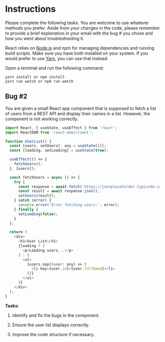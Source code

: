 # Instructions
Please complete the following tasks. You are welcome to use whatever methods you prefer. Aside from your changes in the code, please remember to provide a brief explanation in your email with the bug # you chose and how you went about troubleshooting it.

React relies on <a href="https://nodejs.org/en" target="_blank">Node.js</a> and npm for managing dependencies and running build scripts. Make sure you have both installed on your system. If you would prefer to use <a href="https://classic.yarnpkg.com/en/" target="_blank">Yarn</a>, you can use that instead.

Open a terminal and run the following command:

``` terminal
yarn install or npm install
yarn run watch or npm run watch
```

## Bug #2
You are given a small React app component that is supposed to fetch a list of users from a REST API and display their names in a list. However, the component is not working correctly.

```Javascript
import React, { useState, useEffect } from 'react';
import ReactDOM from 'react-dom/client';

function UserList() {
  const [users, setUsers]: any = useState([]);
  const [loading, setLoading] = useState(true);

  useEffect(() => {
    fetchUsers();
  }, [users]);

  const fetchUsers = async () => {
    try {
      const response = await fetch('https://jsonplaceholder.typicode.com/users');
      const result = await response.json();
      setUsers(result);
    } catch (error) {
      console.error('Error fetching users:', error);
    } finally {
      setLoading(false);
    }
  };

  return (
    <div>
      <h1>User List</h1>
      {loading ? (
        <p>Loading users...</p>
      ) : (
        <ul>
          {users.map((user: any) => (
            <li key={user.id}>{user.fullName}</li>
          ))}
        </ul>
      )}
    </div>
  );
}
```

<strong>Tasks:</strong>

1. Identify and fix the bugs in the component.

2. Ensure the user list displays correctly.

3. Improve the code structure if necessary.

<br>